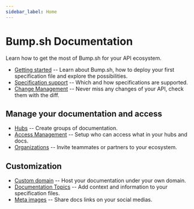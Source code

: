```yaml
---
sidebar_label: Home
---
```


# Bump.sh Documentation

Learn how to get the most of Bump.sh for your API ecosystem.

- [Getting started](help/getting-started.md) -- Learn about Bump.sh, how to deploy your first specification file and explore the possibilities.
- [Specification support](help/specifications-support/openapi-support.md) -- Which and how specifications are supported.
- [Change Management](help/api-change-management/index.md) -- Never miss any changes of your API, check them with the diff.

## Manage your documentation and access
- [Hubs](help/hubs.md) -- Create groups of documentation.
- [Access Management](help/access-management.md) -- Setup who can access what in your hubs and docs.
- [Organizations](help/organizations/index.md) -- Invite teammates or partners to your ecosystem.

## Customization
- [Custom domain](help/custom-domains.md) -- Host your documentation under your own domain.
- [Documentation Topics](help/doc-topics.md) -- Add context and information to your specification files.
- [Meta images](help/meta-images.md) -- Share docs links on your social medias.
